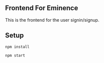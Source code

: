 ## Frontend For Eminence
This is the frontend for the user signin/signup. 

## Setup

`npm install`

`npm start`
